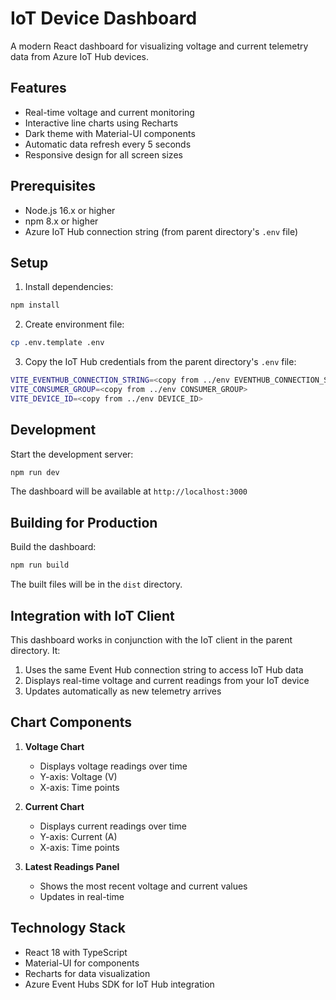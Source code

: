 # IoT Device Dashboard

A modern React dashboard for visualizing voltage and current telemetry data from Azure IoT Hub devices.

## Features

- Real-time voltage and current monitoring
- Interactive line charts using Recharts
- Dark theme with Material-UI components
- Automatic data refresh every 5 seconds
- Responsive design for all screen sizes

## Prerequisites

- Node.js 16.x or higher
- npm 8.x or higher
- Azure IoT Hub connection string (from parent directory's `.env` file)

## Setup

1. Install dependencies:
```bash
npm install
```

2. Create environment file:
```bash
cp .env.template .env
```

3. Copy the IoT Hub credentials from the parent directory's `.env` file:
```bash
VITE_EVENTHUB_CONNECTION_STRING=<copy from ../env EVENTHUB_CONNECTION_STRING>
VITE_CONSUMER_GROUP=<copy from ../env CONSUMER_GROUP>
VITE_DEVICE_ID=<copy from ../env DEVICE_ID>
```

## Development

Start the development server:
```bash
npm run dev
```

The dashboard will be available at `http://localhost:3000`

## Building for Production

Build the dashboard:
```bash
npm run build
```

The built files will be in the `dist` directory.

## Integration with IoT Client

This dashboard works in conjunction with the IoT client in the parent directory. It:

1. Uses the same Event Hub connection string to access IoT Hub data
2. Displays real-time voltage and current readings from your IoT device
3. Updates automatically as new telemetry arrives

## Chart Components

1. **Voltage Chart**
   - Displays voltage readings over time
   - Y-axis: Voltage (V)
   - X-axis: Time points

2. **Current Chart**
   - Displays current readings over time
   - Y-axis: Current (A)
   - X-axis: Time points

3. **Latest Readings Panel**
   - Shows the most recent voltage and current values
   - Updates in real-time

## Technology Stack

- React 18 with TypeScript
- Material-UI for components
- Recharts for data visualization
- Azure Event Hubs SDK for IoT Hub integration
